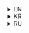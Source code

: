 <details>
<summary>EN</summary>
### ImGui DX11 Hook template
This repo provides basic functionality in order to write own game stuffs etc.
</details>

<details>
<summary>KR</summary>
### ImGui DX11 Hook 참고
이 레포는 기반 기능을 디리며 원하는 걸 다양하게 개발할 수 있습니다.
</details>

<details>
<summary>RU</summary>
### Шаблон ImGui DX11 Hook 
Этот репозиторий предостовляет базовый функционал чтобы делать всякие разные штуки.
</details>
